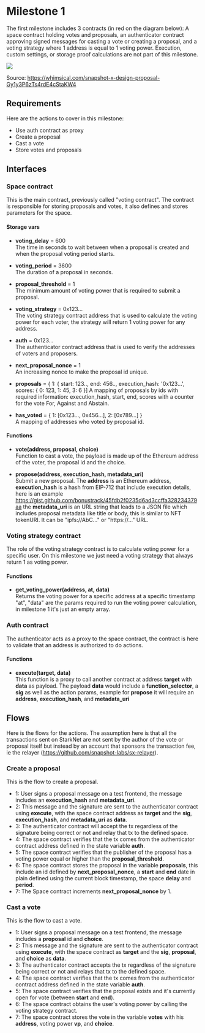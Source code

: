 # Milestone 1

The first milestone includes 3 contracts (in red on the diagram below): A space contract holding votes and proposals, an authenticator contract approving signed messages for casting a vote or creating a proposal, and a voting strategy where 1 address is equal to 1 voting power. Execution, custom settings, or storage proof calculations are not part of this milestone.

![](https://user-images.githubusercontent.com/16245250/155883647-8f853411-bea9-4a73-bd69-2be850d4ffc9.png)

Source: https://whimsical.com/snapshot-x-design-proposal-Gy1y3P6zTs4rdE4cStaKW4

## Requirements

Here are the actions to cover in this milestone:
- Use auth contract as proxy
- Create a proposal
- Cast a vote
- Store votes and proposals

## Interfaces

### Space contract

This is the main contract, previously called "voting contract". The contract is responsible for storing proposals and votes, it also defines and stores parameters for the space.

#### Storage vars

- **voting_delay** = 600   
The time in seconds to wait between when a proposal is created and when the proposal voting period starts. 

- **voting_period** = 3600   
The duration of a proposal in seconds.

- **proposal_threshold** = 1   
The minimum amount of voting power that is required to submit a proposal.

- **voting_strategy** = 0x123...   
The voting strategy contract address that is used to calculate the voting power for each voter, the strategy will return 1 voting power for any address. 

- **auth** = 0x123...  
The authenticator contract address that is used to verify the addresses of voters and proposers.

- **next_proposal_nonce** = 1  
An increasing nonce to make the proposal id unique.

- **proposals** = { 1: { start: 123.., end: 456.., execution_hash: '0x123...', scores: { 0: 123, 1: 45, 3: 6 }]
A mapping of proposals by ids with required information: execution_hash, start, end, scores with a counter for the vote For, Against and Abstain.

- **has_voted** = { 1: [0x123..., 0x456...], 2: [0x789...] }  
A mapping of addresses who voted by proposal id.

#### Functions

- **vote(address, proposal, choice)**  
Function to cast a vote, the payload is made up of the Ethereum address of the voter, the proposal id and the choice.

- **propose(address, execution_hash, metadata_uri)**   
Submit a new proposal. The **address** is an Ethereum address, **execution_hash** is a hash from EIP-712 that include execution details, here is an example https://gist.github.com/bonustrack/45fdb2f0235d6ad3ccffa328234379aa the **metadata_uri** is an URL string that leads to a JSON file which includes proposal metadata like title or body, this is similar to NFT tokenURI. It can be "ipfs://AbC..." or "https://..." URL.

### Voting strategy contract

The role of the voting strategy contract is to calculate voting power for a specific user. On this milestone we just need a voting strategy that always return 1 as voting power.

#### Functions

- **get_voting_power(address, at, data)**  
Returns the voting power for a specific address at a specific timestamp "at", "data" are the params required to run the voting power calculation, in milestone 1 it's just an empty array.

### Auth contract

The authenticator acts as a proxy to the space contract, the contract is here to validate that an address is authorized to do actions.

#### Functions

- **execute(target, data)**    
This function is a proxy to call another contract at address **target** with **data** as payload. The payload **data** would include a **function_selector**, a **sig** as well as the action params, example for **propose** it will require an **address**, **execution_hash**, and **metadata_uri**


## Flows

Here is the flows for the actions. The assumption here is that all the transactions sent on StarkNet are not sent by the author of the vote or proposal itself but instead by an account that sponsors the transaction fee, ie the relayer (https://github.com/snapshot-labs/sx-relayer).

### Create a proposal

This is the flow to create a proposal.

- 1: User signs a proposal message on a test frontend, the message includes an **execution_hash** and **metadata_uri**.
- 2: This message and the signature are sent to the authenticator contract using **execute**, with the space contract address as **target** and the **sig**, **execution_hash**, and **metadata_uri** as **data**.
- 3: The authenticator contract will accept the tx regardless of the signature being correct or not and relay that tx to the defined space.
- 4: The space contract verifies that the tx comes from the authenticator contract address defined in the state variable **auth**.
- 5: The space contract verifies that the publisher of the proposal has a voting power equal or higher than the **proposal_threshold**.
- 6: The space contract stores the proposal in the variable **proposals**, this include an id defined by **next_proposal_nonce**, a **start** and **end** date in plain defined using the current block timestamp, the space **delay** and **period**.
- 7: The Space contract increments **next_proposal_nonce** by 1. 

### Cast a vote

This is the flow to cast a vote.

- 1: User signs a proposal message on a test frontend, the message includes a **proposal** id and **choice**.
- 2: This message and the signature are sent to the authenticator contract using **execute**, with the space contract as **target** and the **sig**, **proposal**, and **choice** as **data**.
- 3: The authenticator contract accepts the tx regardless of the signature being correct or not and relays that tx to the defined space.
- 4: The space contract verifies that the tx comes from the authenticator contract address defined in the state variable **auth**.
- 5: The space contract verifies that the proposal exists and it's currently open for vote (between **start** and **end**).
- 6: The space contract obtains the user's voting power by calling the voting strategy contract.
- 7: The space contract stores the vote in the variable **votes** with his **address**, voting power **vp**, and **choice**.
